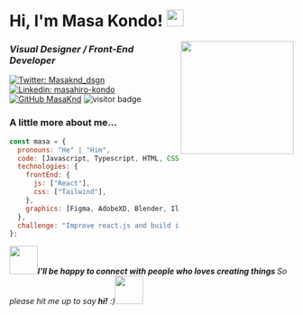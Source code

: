 <h1>Hi, I'm Masa Kondo! <img src="https://media.giphy.com/media/AwQJskA3Gwhoy3XPxj/giphy.gif" width="30"></h1>
<img align='right' src="https://media.giphy.com/media/3psNSfIttolmibldWc/giphy.gif" width="200">
<h3><em>Visual Designer / Front-End Developer</em></h3>

[![Twitter: Masaknd_dsgn](https://img.shields.io/twitter/follow/Masaknd_dsgn?style=social)](https://twitter.com/Masaknd_dsgn)
[![Linkedin: masahiro-kondo](https://img.shields.io/badge/-masahirokondo-blue?style=flat-square&logo=Linkedin&logoColor=white&link=https://www.linkedin.com/in/masahiro-kondo/)](https://www.linkedin.com/in/masahiro-kondo)
[![GitHub MasaKnd](https://img.shields.io/github/followers/Masaknd?label=follow&style=social)](https://github.com/Masaknd)
![visitor badge](https://visitor-badge.laobi.icu/badge?page_id=${your.username}.visitor-badge&left_color=blue&right_color=gray)
### A little more about me...

```javascript
const masa = {
  pronouns: "He" | "Him",
  code: [Javascript, Typescript, HTML, CSS, Sass, PHP],
  technologies: {
    frontEnd: {
      js: ["React"],
      css: ["Tailwind"],
    },
    graphics: [Figma, AdobeXD, Blender, Illustrator, Photoshop],
  },
  challenge: "Improve react.js and build interactive 3D animation web sites with three.js and GSAP",
};
```

<img src="https://media.giphy.com/media/l1J9EldKXSxl810Zy/giphy.gif" width="50"><em><b>I'll be happy to connect with people who loves creating things </b>So please hit me up to say<b> hi!</b> :)</em><img src="https://media.giphy.com/media/292VY8JD9wSSA/giphy.gif" width="50">
